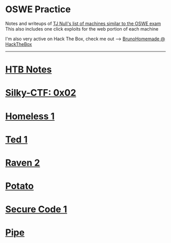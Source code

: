 # OSWE Practice
Notes and writeups of [TJ Null's list of machines similar to the OSWE exam](https://docs.google.com/spreadsheets/d/1dwSMIAPIam0PuRBkCiDI88pU3yzrqqHkDtBngUHNCw8/edit#gid=665299979)
This also includes one click exploits for the web portion of each machine

I'm also very active on Hack The Box, check me out --> [BrunoHomemade @ HackTheBox](https://app.hackthebox.com/profile/420159)

-----------------

# [HTB Notes](https://github.com/BrunoCaseiro/OSWE-Practice/blob/main/HTB_Notes)

# [Silky-CTF: 0x02](https://github.com/BrunoCaseiro/OSWE-Practice/blob/main/Silky-CTF%200x02.md)
# [Homeless 1](https://github.com/BrunoCaseiro/OSWE-Practice/blob/main/Homeless%201.md)
# [Ted 1](https://github.com/BrunoCaseiro/OSWE-Practice/blob/main/Ted%201.md)
# [Raven 2](https://github.com/BrunoCaseiro/OSWE-Practice/blob/main/Raven%202.md)
# [Potato](https://github.com/BrunoCaseiro/OSWE-Practice/blob/main/Potato.md)
# [Secure Code 1](https://github.com/BrunoCaseiro/OSWE-Practice/blob/main/Secure%20Code%201.md)
# [Pipe](https://github.com/BrunoCaseiro/OSWE-Practice/blob/main/Pipe.md)
